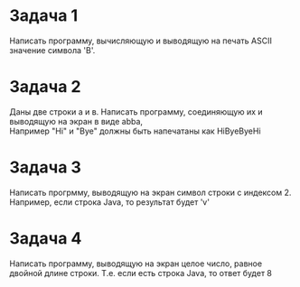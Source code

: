 # Задача 1  
Написать программу, вычисляющую и выводящую на печать ASCII  значение символа 'B'.

# Задача 2
Даны две строки  а и в. Написать программу, соединяющую их и выводящую на экран  в виде abba,  
Например "Hi" и "Bye" должны быть напечатаны как HiByeByeHi

# Задача 3  
Написать прогрмму, выводящую на экран символ строки с индексом 2.   
Например, если строка Java, то результат будет 'v'

# Задача 4
Написать программу, выводящую на экран целое число, равное двойной длине строки.
Т.е. если есть строка Java,  то ответ будет 8

  

